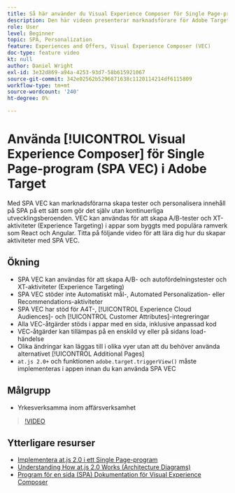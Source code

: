 ```yaml
---
title: Så här använder du Visual Experience Composer för Single Page-program (SPA VEC)
description: Den här videon presenterar marknadsförare för Adobe Target Visual Experience Composer för Single Page Applications (SPA VEC). I den här videon får du lära dig hur du skapar aktiviteter med SPA VEC.
role: User
level: Beginner
topic: SPA, Personalization
feature: Experiences and Offers, Visual Experience Composer (VEC)
doc-type: feature video
kt: null
author: Daniel Wright
exl-id: 3e32d869-a94a-4253-93d7-58b615921067
source-git-commit: 342e02562b5296871638c1120114214df6115809
workflow-type: tm+mt
source-wordcount: '240'
ht-degree: 0%

---
```


# Använda [!UICONTROL Visual Experience Composer] för Single Page-program (SPA VEC) i Adobe Target

Med SPA VEC kan marknadsförarna skapa tester och personalisera innehåll på SPA på ett sätt som gör det själv utan kontinuerliga utvecklingsberoenden. VEC kan användas för att skapa A/B-tester och XT-aktiviteter (Experience Targeting) i appar som byggts med populära ramverk som React och Angular. Titta på följande video för att lära dig hur du skapar aktiviteter med SPA VEC.

## Ökning

* SPA VEC kan användas för att skapa A/B- och autofördelningstester och XT-aktiviteter (Experience Targeting)
* SPA VEC stöder inte Automatiskt mål-, Automated Personalization- eller Recommendations-aktiviteter
* SPA VEC har stöd för A4T-, [!UICONTROL Experience Cloud Audiences]- och [!UICONTROL Customer Attributes]-integreringar
* Alla VEC-åtgärder stöds i appar med en sida, inklusive anpassad kod
* VEC-åtgärder kan tillämpas på en enskild vy eller på sidans load-händelse
* Olika ändringar kan läggas till i olika vyer utan att du behöver använda alternativet [!UICONTROL Additional Pages]
* `at.js 2.0+` och funktionen `adobe.target.triggerView()` måste implementeras i appen innan du kan använda SPA VEC

## Målgrupp

* Yrkesverksamma inom affärsverksamhet

>[!VIDEO](https://video.tv.adobe.com/v/26249?quality=12)


## Ytterligare resurser

* [Implementera at.js 2.0 i ett Single Page-program](../implementation/implement-atjs-20-in-a-single-page-application.md)
* [Understanding How at.js 2.0 Works (Architecture Diagrams)](../implementation/understanding-how-atjs-20-works.md)
* [Program för en sida (SPA) Dokumentation för Visual Experience Composer](https://experienceleague.adobe.com/docs/target/using/experiences/spa-visual-experience-composer.html?lang=en)
